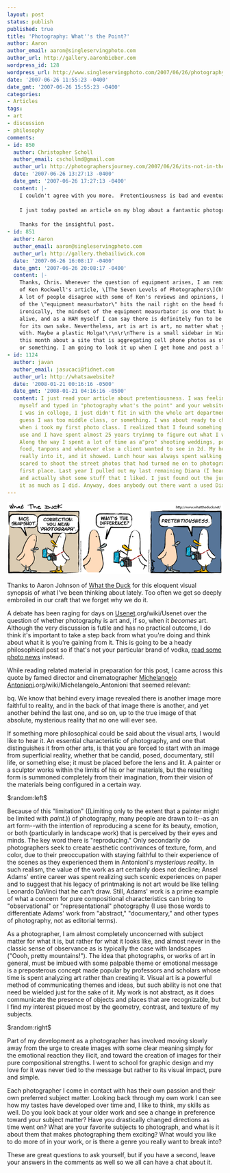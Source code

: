 ```yaml
---
layout: post
status: publish
published: true
title: 'Photography: What''s the Point?'
author: Aaron
author_email: aaron@singleservingphoto.com
author_url: http://gallery.aaronbieber.com
wordpress_id: 128
wordpress_url: http://www.singleservingphoto.com/2007/06/26/photography-whats-the-point/
date: '2007-06-26 11:55:23 -0400'
date_gmt: '2007-06-26 15:55:23 -0400'
categories:
- Articles
tags:
- art
- discussion
- philosophy
comments:
- id: 850
  author: Christopher Scholl
  author_email: cschollmd@gmail.com
  author_url: http://photographersjourney.com/2007/06/26/its-not-in-the-camera/
  date: '2007-06-26 13:27:13 -0400'
  date_gmt: '2007-06-26 17:27:13 -0400'
  content: |-
    I couldn't agree with you more.  Pretentiousness is bad and eventually self-destructive in any aspect of life.  It gets you nowhere and accomplishes nothing.

    I just today posted an article on my blog about a fantastic photographer who takes all her pictures with... get this... a camera phone.  Now, how UN-pretentious is that?  To me, that's just brilliant.  And yes, you can argue that a camera phone won't produce images of the same technical quality as my Canon SLR.  But technical quality alone does not make a photograph.  If it did, all those artistic photographers out there shooting with plastic Holgas wouldn't be considered photographers.  And of course they are.

    Thanks for the insightful post.
- id: 851
  author: Aaron
  author_email: aaron@singleservingphoto.com
  author_url: http://gallery.thebailiwick.com
  date: '2007-06-26 16:08:17 -0400'
  date_gmt: '2007-06-26 20:08:17 -0400'
  content: |-
    Thanks, Chris. Whenever the question of equipment arises, I am reminded
    of Ken Rockwell's article, \[The Seven Levels of Photographers\](http://www.kenrockwell.com/tech/7.htm.)
    A lot of people disagree with some of Ken's reviews and opinions, but his description
    of the \"equipment measurbator\" hits the nail right on the head for me. Perhaps
    ironically, the mindset of the equipment measurbator is one that keeps HAM radio
    alive, and as a HAM myself I can say there is definitely fun to be had with equipment
    for its own sake. Nevertheless, art is art is art, no matter what you make it
    with. Maybe a plastic Holga!\r\n\r\nThere is a small sidebar in Wired Magazine
    this month about a site that is aggregating cell phone photos as stock images
    or something. I am going to look it up when I get home and post a link.
- id: 1124
  author: javan
  author_email: jasucaci@fidnet.com
  author_url: http://whatsawebsite?
  date: '2008-01-21 00:16:16 -0500'
  date_gmt: '2008-01-21 04:16:16 -0500'
  content: I just read your article about pretentiousness. I was feeling sorry for
    myself and typed in "photography what's the point" and your website came up. When
    I was in college, I just didn't fit in with the whole art department thing- I
    guess I was too middle class, or something. I was about ready to chuck it all
    when i took my first photo class. I realized that I found somehing I wanted to
    use and I have spent almost 25 years tryinmg to figure out what I wanted to say.
    Along the way I spent a lot of time as a"pro" shooting weddings, portraits, dog
    food, tanpons and whatever else a client wanted to see in 2d. My heart was never
    really into it, and it showed. Lunch hour was always spent walking around downtown
    scared to shoot the street photos that had turned me on to photography in the
    first place. Last year I pulled out my last remaining Diana (I hear the groans)
    and actually shot some stuff that I liked. I just found out the juror didn't like
    it as much as I did. Anyway, does anybody out there want a used Diana?
---
```

![](/articles/images/WTD210.gif)

Thanks to Aaron Johnson of [What the Duck](http://www.whattheduck.net)
for this eloquent visual synopsis of what I've been thinking about
lately. Too often we get so deeply embroiled in our craft that we forget
why we do it.

A debate has been raging for days on
[Usenet](http://en.wikipedia).org/wiki/Usenet over the question of
whether photography is art and, if so, when it _becomes_ art. Although
the very discussion is futile and has no practical outcome, I do think
it's important to take a step back from what you're doing and think
about what it is you're gaining from it. This is going to be a heady
philosophical post so if that's not your particular brand of vodka,
[read some photo
news](http://www.google.com/reader/shared/user/15563285598058491045/label/photography)
instead.<span id="more"></span><span id="more-128"></span>

While reading related material in preparation for this post, I came
across this quote by famed director and cinematographer [Michelangelo
Antonioni](http://en.wikipedia).org/wiki/Michelangelo_Antonioni that
seemed relevant:

bq. We know that behind every image revealed there is another image more
faithful to reality, and in the back of that image there is another, and
yet another behind the last one, and so on, up to the true image of that
absolute, mysterious reality that no one will ever see.

If something more philosophical could be said about the visual arts, I
would like to hear it. An essential characteristic of photography, and
one that distinguishes it from other arts, is that you are forced to
start with an image from superficial reality, whether that be candid,
posed, documentary, still life, or something else; it must be placed
before the lens and lit. A painter or a sculptor works within the limits
of his or her materials, but the resulting form is summoned completely
from their imagination, from their vision of the materials being
configured in a certain way.

\$random:left\$

Because of this "limitation" ((Limiting only to the extent that a
painter might be limited with _paint_.)) of photography, many people
are drawn to it--as an art form--with the intention of reproducing a
scene for its beauty, emotion, or both (particularly in landscape work)
that is perceived by their eyes and minds. The key word there is
"reproducing." Only secondarily do photographers seek to create
aesthetic contrivances of texture, form, and color, due to their
preoccupation with staying faithful to their experience of the scenes as
they experienced them in Antonioni's _mysterious reality_. In such
realism, the value of the work as art certainly does not decline; Ansel
Adams' entire career was spent realizing such scenic experiences on
paper and to suggest that his legacy of printmaking is not art would be
like telling Leonardo DaVinci that he can't draw. Still, Adams' work is
a prime example of what a concern for pure compositional characteristics
can bring to "observational" or "representational" photography (I use
those words to differentiate Adams' work from "abstract," "documentary,"
and other types of photography, not as editorial terms).

As a photographer, I am almost completely unconcerned with subject
matter for what it is, but rather for what it looks like, and almost
never in the classic sense of observance as is typically the case with
landscapes ("Oooh, pretty mountains!"). The idea that photographs, or
works of art in general, must be imbued with some palpable theme or
emotional message is a preposterous concept made popular by professors
and scholars whose time is spent analyzing art rather than creating it.
Visual art is a powerful method of communicating themes and ideas, but
such ability is not one that need be wielded just for the sake of it. My
work is not abstract, as it does communicate the presence of objects and
places that are recognizable, but I find my interest piqued most by the
geometry, contrast, and texture of my subjects.

\$random:right\$

Part of my development as a photographer has involved moving slowly away
from the urge to create images with some clear meaning simply for the
emotional reaction they ilicit, and toward the creation of images for
their pure compositional strengths. I went to school for graphic design
and my love for it was never tied to the message but rather to its
visual impact, pure and simple.

Each photographer I come in contact with has their own passion and their
own preferred subject matter. Looking back through my own work I can see
how my tastes have developed over time and, I like to think, my skills
as well. Do you look back at your older work and see a change in
preference toward your subject matter? Have you drastically changed
directions as time went on? What are your favorite subjects to
photograph, and what is it about them that makes photographing them
exciting? What would you like to do more of in your work, or is there a
genre you really want to break into?

These are great questions to ask yourself, but if you have a second,
leave your answers in the comments as well so we all can have a chat
about it.

